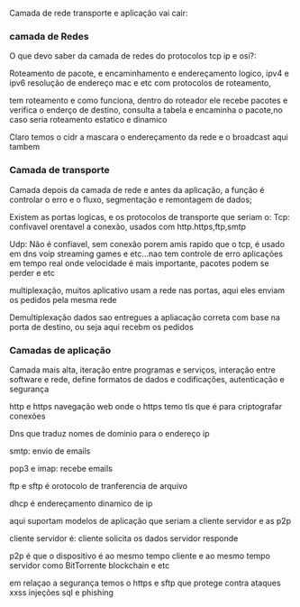 Camada de rede transporte e aplicação vai cair:

### camada de Redes
O que devo saber da camada de redes do protocolos tcp ip e osi?:

Roteamento de pacote, e encaminhamento e endereçamento logico, ipv4 e ipv6 resolução de endereço mac e etc com protocolos de roteamento,

 tem roteamento e como funciona, dentro do roteador ele recebe pacotes e verifica o enderço de destino, consulta a tabela e encaminha o pacote,no caso seria roteamento estatico e dinamico

Claro temos o cidr a mascara o endereçamento da rede e o broadcast aqui tambem 

### Camada de transporte

Camada depois da camada de rede e antes da aplicação, a função é controlar o erro e o fluxo, segmentação e remontagem de dados;


Existem as portas logicas, e os protocolos de transporte que seriam o:
Tcp: confivavel orentavel a conexão, usados com http.https,ftp,smtp

Udp: Não é confiavel, sem conexão porem amis rapido que o tcp, é usado em dns voip streaming games e etc...nao tem controle de erro aplicações em tempo real onde velocidade é mais importante, pacotes podem se perder e etc

multiplexação, muitos aplicativo usam a rede nas portas, aqui eles enviam os pedidos pela mesma rede

Demultiplexação dados sao entregues a apliacação correta com base na porta de destino, ou seja aqui recebm os pedidos

### Camadas de aplicação
Camada mais alta, iteração entre programas e serviços, interação entre software e rede, define formatos de dados e codificações, autenticação e segurança 

http e https navegação web onde o https temo tls que é para criptografar conexões

Dns que traduz nomes de dominio para o endereço ip 

smtp: envio de emails

pop3 e imap: recebe emails

ftp e sftp é orotocolo de tranferencia de arquivo

dhcp é endereçamento dinamico de ip 

aqui suportam modelos de aplicação que seriam a cliente servidor e as p2p

cliente servidor é: cliente solicita os dados servidor responde 

p2p é que o dispositivo é ao mesmo tempo cliente e ao mesmo tempo servidor como BitTorrente blockchain e etc

em relaçao a segurança temos o https e sftp que protege contra ataques xxss injeções sql e phishing